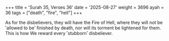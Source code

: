 +++
title = 'Surah 35, Verses 36'
date = '2025-08-27'
weight = 3696
ayah = 36
tags = ["death", "fire", "hell"]
+++

As for the disbelievers, they will have the Fire of Hell, where they will not be ˹allowed to be˺ finished by death, nor will its torment be lightened for them. This is how We reward every ˹stubborn˺ disbeliever.
